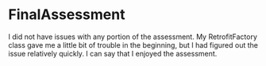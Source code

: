 # FinalAssessment

I did not have issues with any portion of the assessment. My RetrofitFactory class gave me a little bit of trouble in 
the beginning, but I had figured out the issue relatively quickly. I can say that I enjoyed the assessment. 
